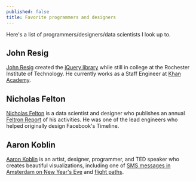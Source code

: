 ```yaml
---
published: false
title: Favorite programmers and designers
---
```

Here's a list of programmers/designers/data scientists I look up to.

## John Resig

[John Resig](https://johnresig.com/) created the [jQuery library](https://jquery.com/) while still in college at the Rochester Institute of Technology. He currently works as a Staff Engineer at [Khan Academy](https://www.khanacademy.org/).

## Nicholas Felton

[Nicholas Felton](http://feltron.com/) is a data scientist and designer who publishes an annual [Feltron Report](http://feltron.com/FAR14.html) of his activities. He was one of the lead engineers who helped originally design Facebook's Timeline.

## Aaron Koblin

[Aaron Koblin](http://www.aaronkoblin.com/) is an artist, designer, programmer, and TED speaker who creates beautiful visualizations, including one of [SMS messages in Amsterdam on New Year's Eve](http://www.aaronkoblin.com/project/amsterdam-sms/) and [flight paths](http://www.aaronkoblin.com/project/flight-patterns/).
